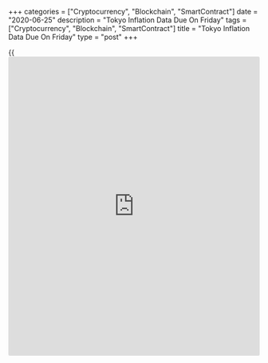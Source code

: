 +++
categories = ["Cryptocurrency", "Blockchain", "SmartContract"]
date = "2020-06-25"
description = "Tokyo Inflation Data Due On Friday"
tags = ["Cryptocurrency", "Blockchain", "SmartContract"]
title = "Tokyo Inflation Data Due On Friday"
type = "post"
+++

{{<iframe id="large-banner" src="https://www.bounty.group/#slide=15.0" width="100%" height="600" scrolling="no" style="border: 0px solid rgb(216, 221, 230); border-radius: 3px;">}}

Japan will on Friday release June figures for consumer prices in the
Tokyo area, highlighting a light day for Asia-Pacific economic activity.

Overall consumer prices are expected to rise 0.6 percent on year, up
from 0.4 percent in May. Core consumer prices are called steady at an
annual 0.2 percent.

Singapore will provide May numbers for industrial production, with
forecasts suggesting a decline of 6.0 percent on month and a gain of 6.6
percent on year. That follows the 3.6 percent monthly increase and the
13.0 percent annual spike in April.

Finally, the [markets][1] in Taiwan and China remain closed on Friday
for the Dragon Boat Festival and will re-open on Monday.

For comments and feedback [contact](https://www.playgroundfx.com/contact/): editorial@rtt[news](https://www.letsplayfx.com/blog/forex-news-website/).com

[Economic News][2]

 **What parts of the world are seeing the best (and worst) economic
performances lately? Click[here][3] to check out our [Econ Scorecard][3]
and find out! See up-to-the-moment [ranking](https://www.playgroundfx.com/blog/crypto-exchange-ranking/)s for the best and worst
performers in [GDP][4], [unemployment rate][5], [inflation][6] and much
more.**

   1. www.rtt[news](https://www.letsplayfx.com/blog/forex-news-website/).com/Content/Markets.aspx
   2. www.rtt[news](https://www.letsplayfx.com/blog/forex-news-website/).com/Content/EconomicNews.aspx
   3. www.rtt[news](https://www.letsplayfx.com/blog/forex-news-website/).com/economic-scorecard/world-rank/PPI/highest-performance.aspx
   4. www.rtt[news](https://www.letsplayfx.com/blog/forex-news-website/).com/economic-scorecard/world-rank/GDP/highest-performance.aspx
   5. www.rtt[news](https://www.letsplayfx.com/blog/forex-news-website/).com/economic-scorecard/world-rank/unemployment-rate/lowest-performance.aspx
   6. www.rtt[news](https://www.letsplayfx.com/blog/forex-news-website/).com/economic-scorecard/world-rank/CPI/highest-performance.aspx